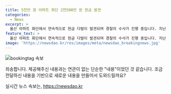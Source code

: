 ```yaml
---
title: 5천만 원 아파트 화단 2천500만 원 현금 발견
categories:
  - News
excerpt: >
  울산 아파트 화단에서 연속적으로 현금 다발이 발견되며 경찰의 수사가 진행 중입니다. 지난주 5천만 원의 돈다발을 발견한 후, 오늘은 2천5백만 원의 현금이 추가로 발견되었습니다. 경찰은 CCTV 분석과 은행을 통한 인출자 확인을 통해 소유자를 찾을 예정이며, 범죄와의 관련성을 조사할 예정입니다.
feature_text: >
  울산 아파트 화단에서 연속적으로 현금 다발이 발견되며 경찰의 수사가 진행 중입니다. 지난주 5천만 원의 돈다발을 발견한 후, 오늘은 2천5백만 원의 현금이 추가로 발견되었습니다. 경찰은 CCTV 분석과 은행을 통한 인출자 확인을 통해 소유자를 찾을 예정이며, 범죄와의 관련성을 조사할 예정입니다.
image: 'https://newsdao.kr/res/images/meta/newsdao_breakingnews.jpg'
---
```


<p><img src="https://newsdao.kr/res/images/meta/newsdao_breakingnews.jpg" alt="bookingtag 속보" /></p>

<p>죄송합니다. 제공해주신 내용과는 연관이 없는 단순한 "내용"이었던 것 같습니다. 조금 전달하신 내용을 기반으로 새로운 내용을 만들어서 도와드릴까요?</p>
실시간 뉴스 속보는, <a href="https://newsdao.kr" rel="dofollow">https://newsdao.kr</a>


